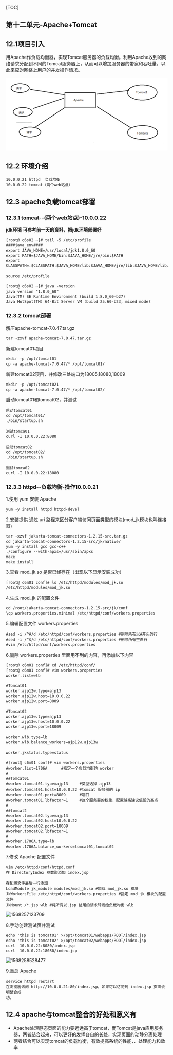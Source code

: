 [TOC]





## 第十二单元-Apache+Tomcat



## 12.1项目引入

用Apache作负载均衡器，实现Tomcat服务器的负载均衡。利用Apache收到的网络请求分配到不同的Tomcat服务器上，从而可以增加服务器的带宽和吞吐量，以此来应对网络上用户的并发操作请求。

![20180402201424586](assets/20180402201424586.png)



## 12.2 环境介绍

```
10.0.0.21 httpd	 负载均衡
10.0.0.22 tomcat（两个web站点）
```



## 12.3 apache负载tomcat部署

### 12.3.1 tomcat--(两个web站点)-10.0.0.22

**jdk环境**
**可参考前一天的资料，把jdk环境部署好**

```shell
[root@ c6s02 ~]# tail -5 /etc/profile
####java_env####
export JAVA_HOME=/usr/local/jdk1.8.0_60
export PATH=$JAVA_HOME/bin:$JAVA_HOME/jre/bin:$PATH
export CLASSPATH=.$CLASSPATH:$JAVA_HOME/lib:$JAVA_HOME/jre/lib:$JAVA_HOME/lib/tools.jar

source /etc/profile

[root@ c6s02 ~]# java -version
java version "1.8.0_60"
Java(TM) SE Runtime Environment (build 1.8.0_60-b27)
Java HotSpot(TM) 64-Bit Server VM (build 25.60-b23, mixed mode)
```



### 12.3.2 tomcat部署

解压apache-tomcat-7.0.47.tar.gz

```
tar -zxvf apache-tomcat-7.0.47.tar.gz
```

新建tomcat01项目

```shell
mkdir -p /opt/tomcat01
cp -a apache-tomcat-7.0.47/* /opt/tomcat01/
```

新建tomcat02项目，并修改三处端口为18005,18080,18009

```shell
mkdir -p /opt/tomcat021
cp -a apache-tomcat-7.0.47/* /opt/tomcat02/
```

启动tomcat01和tomcat02，并测试

```shell
启动tomcat01
cd /opt/tomcat01/
./bin/startup.sh

测试tomca01
curl -I 10.0.0.22:8080

启动tomcat02
cd /opt/tomcat02/
./bin/startup.sh

测试tomca02
curl -I 10.0.0.22:18080
```



### 12.3.3 httpd--负载均衡-操作10.0.0.21

1.使用 yum 安装 Apache

```
yum -y install httpd httpd-devel
```

2.安装提供 通过 uri 路径来区分客户端访问页面类型的模块(mod_jk模块也叫连接器)

```
tar -xzvf jakarta-tomcat-connectors-1.2.15-src.tar.gz
cd jakarta-tomcat-connectors-1.2.15-src/jk/native/
yum -y install gcc gcc-c++
./configure --with-apxs=/usr/sbin/apxs
make
make install
```

3.查看 mod_jk.so 是否已经存在（出现以下显示安装成功）

```
[root@ c6m01 conf]# ls /etc/httpd/modules/mod_jk.so
/etc/httpd/modules/mod_jk.so
```

4.生成 mod_jk 的配置文件

```
cd /root/jakarta-tomcat-connectors-1.2.15-src/jk/conf
\cp workers.properties.minimal /etc/httpd/conf/workers.properties
```

5.编辑配置文件 workers.properties

```
#sed -i /^#/d /etc/httpd/conf/workers.properties #删除所有以#开头的行
#sed -i /^$/d /etc/httpd/conf/workers.properties #删除所有空白行
#vim /etc/httpd/conf/workers.properties
```

6.删除 workers.properties 里面用不到的内容，再添加以下内容

```
[root@ c6m01 conf]# cd /etc/httpd/conf/
[root@ c6m01 conf]# vim workers.properties
worker.list=wlb

#Tomcat01
worker.ajp12w.type=ajp13
worker.ajp12w.host=10.0.0.22
worker.ajp12w.port=8009

#Tomcat02
worker.ajp13w.type=ajp13
worker.ajp13w.host=10.0.0.22
worker.ajp13w.port=18009

worker.wlb.type=lb
worker.wlb.balance_workers=ajp12w,ajp13w

worker.jkstatus.type=status

#[root@ c6m01 conf]# vim workers.properties
#worker.list=1706A		#指定一个负载均衡的 worker
#
##Tomcat01	
#worker.tomcat01.type=ajp13		#类型选择 ajp13
#worker.tomcat01.host=10.0.0.22	#tomcat 服务器的 ip
#worker.tomcat01.port=8009		#端口
#worker.tomcat01.lbfactor=1		#这个服务器的权重，配置越高建议值设的高点
#
##tomcat2
#worker.tomcat02.type=ajp13
#worker.tomcat02.host=10.0.0.22
#worker.tomcat02.port=18009
#worker.tomcat02.lbfactor=1
#
#worker.1706A.type=lb
#worker.1706A.balance_workers=tomcat01,tomcat02
```

7.修改 Apache 配置文件

```
vim /etc/httpd/conf/httpd.conf 
在 DirectoryIndex 参数那添加 index.jsp

在配置文件最后一行添加
LoadModule jk_module modules/mod_jk.so #加载 mod_jk.so 模块
JkWorkersFile /etc/httpd/conf/workers.properties #指定 mod_jk 模块的配置文件
JkMount /*.jsp wlb #将所有以.jsp 结尾的请求转发给负载均衡 wlb
```

![1568257123709](../../../../%E5%85%AB%E7%BB%B4/bawei/%E4%BA%91%E6%9E%B6%E6%9E%84%E5%AE%9E%E6%88%98/%E7%AC%AC%E5%8D%81%E4%BA%8C%E5%8D%95%E5%85%83-Apache+Tomcat/assets/1568257123709.png)

8.手动创建测试页并测试

```
echo 'this is tomcat01' >/opt/tomcat01/webapps/ROOT/index.jsp
echo 'this is tomcat02' >/opt/tomcat02/webapps/ROOT/index.jsp
curl  10.0.0.22:8080/index.jsp
curl  10.0.0.22:18080/index.jsp
```

![1568258528477](../../../../%E5%85%AB%E7%BB%B4/bawei/%E4%BA%91%E6%9E%B6%E6%9E%84%E5%AE%9E%E6%88%98/%E7%AC%AC%E5%8D%81%E4%BA%8C%E5%8D%95%E5%85%83-Apache+Tomcat/assets/1568258528477.png)

9.重启 Apache

```
service httpd restart 
在浏览器访问 http://10.0.0.21:80/index.jsp，如果可以访问到 index.jsp 页面说明整合成
功。
```





## 12.4 apache与tomcat整合的好处和意义有

- Apache处理静态页面的能力要远远高于tomcat，而Tomcat是java应用服务器，两者结合起来，可以更好的发挥各自的长处，实现页面的动静分离处理
- 两者结合可以实现tomcat的负载均衡，有效提高系统的性能，、处理能力和效率 

